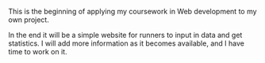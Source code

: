 This is the beginning of applying my coursework in Web development to my own project.

In the end it will be a simple website for runners to input in data and get statistics. I will add more information as it becomes available, and I have time to work on it.